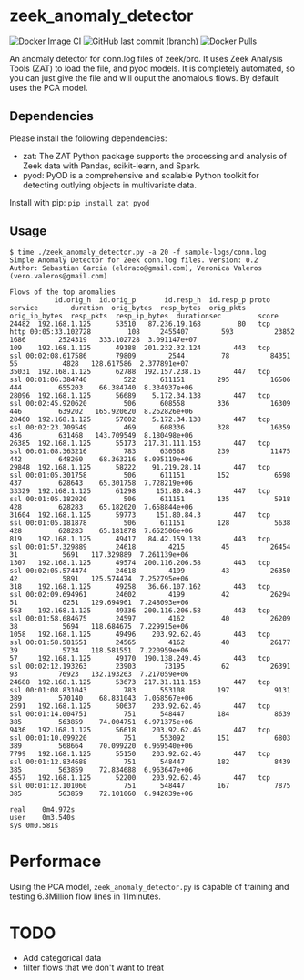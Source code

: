 # zeek_anomaly_detector
[![Docker Image CI](https://github.com/stratosphereips/zeek_anomaly_detector/actions/workflows/docker-image.yml/badge.svg)](https://github.com/stratosphereips/zeek_anomaly_detector/actions/workflows/docker-image.yml)
![GitHub last commit (branch)](https://img.shields.io/github/last-commit/stratosphereips/zeek_anomaly_detector/main?color=green)
![Docker Pulls](https://img.shields.io/docker/pulls/stratosphereips/zeek_anomaly_detector?color=green)


An anomaly detector for conn.log files of zeek/bro. It uses Zeek Analysis Tools (ZAT) to load the file, and pyod models. It is completely automated, so you can just give the file and will ouput the anomalous flows. By default uses the PCA model.

## Dependencies

Please install the following dependencies:
- zat: The ZAT Python package supports the processing and analysis of Zeek data with Pandas, scikit-learn, and Spark.
- pyod: PyOD is a comprehensive and scalable Python toolkit for detecting outlying objects in multivariate data. 

Install with pip: `pip install zat pyod`

## Usage
```
$ time ./zeek_anomaly_detector.py -a 20 -f sample-logs/conn.log 
Simple Anomaly Detector for Zeek conn.log files. Version: 0.2
Author: Sebastian Garcia (eldraco@gmail.com), Veronica Valeros (vero.valeros@gmail.com)

Flows of the top anomalies
           id.orig_h  id.orig_p       id.resp_h  id.resp_p proto service        duration  orig_bytes  resp_bytes  orig_pkts  orig_ip_bytes  resp_pkts  resp_ip_bytes  durationsec         score
24482  192.168.1.125      53510   87.236.19.168         80   tcp    http 00:05:33.102728         108     2455407        593          23852       1686        2524319   333.102728  3.091147e+07
109    192.168.1.125      49188  201.232.32.124        443   tcp     ssl 00:02:08.617586       79809        2544         78          84351         55           4828   128.617586  2.377891e+07
35031  192.168.1.125      62788  192.157.238.15        447   tcp     ssl 00:01:06.384740         522      611151        295          16506        444         655203    66.384740  8.334937e+06
28096  192.168.1.125      56689    5.172.34.138        447   tcp     ssl 00:02:45.920620         506      608558        336          16309        446         639202   165.920620  8.262826e+06
28460  192.168.1.125      57002    5.172.34.138        447   tcp     ssl 00:02:23.709549         469      608336        328          16359        436         631468   143.709549  8.180498e+06
26385  192.168.1.125      55173  217.31.111.153        447   tcp     ssl 00:01:08.363216         783      630568        239          11475        442         648260    68.363216  8.095119e+06
29848  192.168.1.125      58222    91.219.28.14        447   tcp     ssl 00:01:05.301758         506      611151        152           6598        437         628643    65.301758  7.728219e+06
33329  192.168.1.125      61298     151.80.84.3        447   tcp     ssl 00:01:05.182020         506      611151        135           5918        428         628283    65.182020  7.658844e+06
31604  192.168.1.125      59773     151.80.84.3        447   tcp     ssl 00:01:05.181878         506      611151        128           5638        428         628283    65.181878  7.652506e+06
819    192.168.1.125      49417   84.42.159.138        443   tcp     ssl 00:01:57.329889       24618        4215         45          26454         31           5691   117.329889  7.261139e+06
1307   192.168.1.125      49574  200.116.206.58        443   tcp     ssl 00:02:05.574474       24618        4199         43          26350         42           5891   125.574474  7.252795e+06
318    192.168.1.125      49258   36.66.107.162        443   tcp     ssl 00:02:09.694961       24602        4199         42          26294         51           6251   129.694961  7.248093e+06
563    192.168.1.125      49336  200.116.206.58        443   tcp     ssl 00:01:58.684675       24597        4162         40          26209         38           5694   118.684675  7.229915e+06
1058   192.168.1.125      49496    203.92.62.46        443   tcp     ssl 00:01:58.581551       24565        4162         40          26177         39           5734   118.581551  7.220959e+06
57     192.168.1.125      49170  190.138.249.45        443   tcp     ssl 00:02:12.193263       23903       73195         62          26391         93          76923   132.193263  7.217059e+06
24688  192.168.1.125      53673  217.31.111.153        447   tcp     ssl 00:01:08.831043         783      553108        197           9131        389         570140    68.831043  7.058567e+06
2591   192.168.1.125      50637    203.92.62.46        447   tcp     ssl 00:01:14.004751         751      548447        184           8639        385         563859    74.004751  6.971375e+06
9436   192.168.1.125      56618    203.92.62.46        447   tcp     ssl 00:01:10.099220         751      553092        151           6803        389         568664    70.099220  6.969540e+06
7799   192.168.1.125      55150    203.92.62.46        447   tcp     ssl 00:01:12.834688         751      548447        182           8439        385         563859    72.834688  6.963647e+06
4557   192.168.1.125      52200    203.92.62.46        447   tcp     ssl 00:01:12.101060         751      548447        167           7875        385         563859    72.101060  6.942839e+06

real	0m4.972s
user	0m3.540s
sys	0m0.581s
```

# Performace
Using the PCA model, ```zeek_anomaly_detector.py``` is capable of training and testing 6.3Million flow lines in 11minutes.




# TODO
- Add categorical data
- filter flows that we don't want to treat
